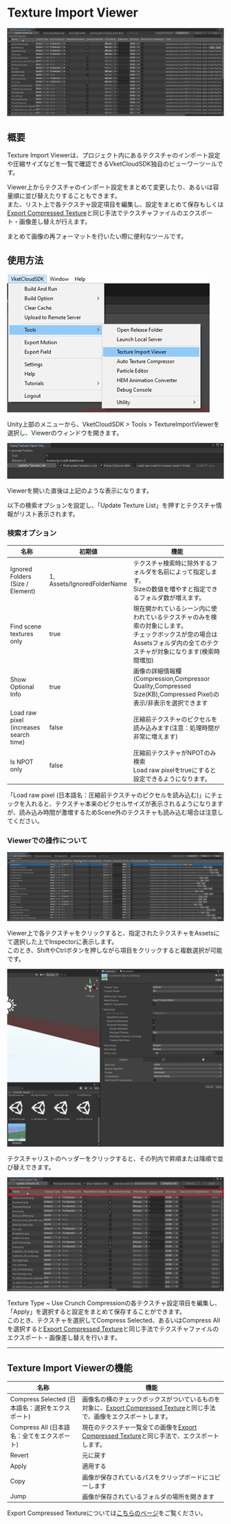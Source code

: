 # Texture Import Viewer

![TextureImportViewer_1](img/TextureImportViewer_1.jpg)

## 概要

Texture Import Viewerは、プロジェクト内にあるテクスチャのインポート設定や圧縮サイズなどを一覧で確認できるVketCloudSDK独自のビューワーツールです。

Viewer上からテクスチャのインポート設定をまとめて変更したり、あるいは容量順に並び替えたりすることもできます。<br>
また、リスト上で各テクスチャ設定項目を編集し、設定をまとめて保存もしくは[Export Compressed Texture](./ExportCompressedTexture.md)と同じ手法でテクスチャファイルのエクスポート・画像差し替えが行えます。

まとめて画像の再フォーマットを行いたい際に便利なツールです。

## 使用方法

![TextureImportViewer_2](img/TextureImportViewer_2.jpg)

Unity上部のメニューから、VketCloudSDK > Tools > TextureImportViewerを選択し、Viewerのウィンドウを開きます。

![TextureImportViewer_3](img/TextureImportViewer_3.jpg)

Viewerを開いた直後は上記のような表示になります。

以下の検索オプションを設定し、「Update Texture List」を押すとテクスチャ情報がリスト表示されます。

### 検索オプション

| 名称 | 初期値 | 機能 |
| ---- | ---- | ---- |
| Ignored Folders (Size / Element)| 1, Assets/IgnoredFolderName | テクスチャ検索時に除外するフォルダを名前によって指定します。<br>Sizeの数値を増やすと指定できるフォルダ数が増えます。 |
| Find scene textures only | true | 現在開かれているシーン内に使われているテクスチャのみを検索の対象にします。<br>チェックボックスが空の場合はAssetsフォルダ内の全てのテクスチャが対象になります(検索時間増加) |
| Show Optional Info | true | 画像の詳細情報欄(Compression,Compressor Quality,Compressed Size(KB),Compressed Pixel)の表示/非表示を選択できます |
| Load raw pixel (increases search time) | false | 圧縮前テクスチャのピクセルを読み込みます(注意：処理時間が非常に増えます)  |
| Is NPOT only | false | 圧縮前テクスチャがNPOTのみ検索<br>Load raw pixelをtrueにすると設定できるようになります。 |

「Load raw pixel (日本語名：圧縮前テクスチャのピクセルを読み込む)」にチェックを入れると、テクスチャ本来のピクセルサイズが表示されるようになりますが、読み込み時間が激増するためScene外のテクスチャも読み込む場合は注意してください。

### Viewerでの操作について

![TextureImportViewer_4](img/TextureImportViewer_4.jpg)

Viewer上で各テクスチャをクリックすると、指定されたテクスチャをAssetsにて選択した上でInspectorに表示します。<br>
このとき、ShiftやCtrlボタンを押しながら項目をクリックすると複数選択が可能です。

![TextureImportViewer_5](img/TextureImportViewer_5.jpg)

テクスチャリストのヘッダーをクリックすると、その列内で昇順または降順で並び替えできます。

![TextureImportViewer_6](img/TextureImportViewer_6.jpg)

Texture Type ~ Use Crunch Compressionの各テクスチャ設定項目を編集し、「Apply」を選択すると設定をまとめて保存することができます。<br>
このとき、テクスチャを選択してCompress Selected、あるいはCompress Allを選択すると[Export Compressed Texture](./ExportCompressedTexture.md)と同じ手法でテクスチャファイルのエクスポート・画像差し替えを行います。

---

## Texture Import Viewerの機能

| 名称 | 機能 |
| ---- | ---- |
| Compress Selected (日本語名：選択をエクスポート) | 画像名の横のチェックボックスがついているものを対象に、[Export Compressed Texture](./ExportCompressedTexture.md)と同じ手法で、画像をエクスポートします。 |
| Compress All (日本語名：全てをエクスポート) | 現在のテクスチャ一覧全ての画像を[Export Compressed Texture](./ExportCompressedTexture.md)と同じ手法で、エクスポートします。 |
| Revert | 元に戻す |
| Apply | 適用する |
| Copy | 画像が保存されているパスをクリップボードにコピーします |
| Jump | 画像が保存されているフォルダの場所を開きます |

Export Compressed Textureについては[こちらのページ](./ExportCompressedTexture.md)をご覧ください。
